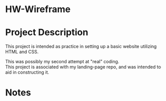 # HW-Wireframe

# Project Description
This project is intended as practice in setting up a basic website utilizing HTML and CSS.<br>

This was possibly my second attempt at "real" coding.<br>
This project is associated with my landing-page repo, and was intended to aid in constructing it.<br>

# Notes
<br>
